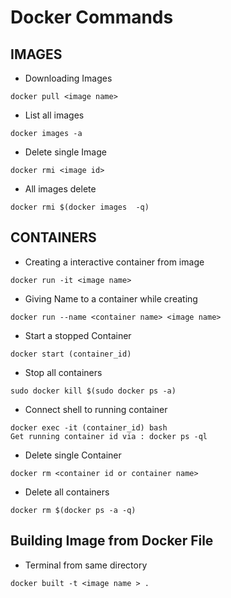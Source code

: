# Docker Commands


## IMAGES
- Downloading Images
```
docker pull <image name>
```
- List all images
```
docker images -a
```
- Delete single Image
```
docker rmi <image id>
```
- All images delete
```
docker rmi $(docker images  -q)
```


## CONTAINERS
- Creating a interactive container  from image
```
docker run -it <image name>
```
- Giving Name to a container while creating
```
docker run --name <container name> <image name>
```
- Start a stopped Container
```
docker start (container_id)
```
- Stop all containers
```
sudo docker kill $(sudo docker ps -a)
```
- Connect shell to running container
```
docker exec -it (container_id) bash
Get running container id via : docker ps -ql

```
- Delete single Container
```
docker rm <container id or container name>
```
- Delete all containers
```
docker rm $(docker ps -a -q)
```
## Building Image from Docker File
- Terminal from same directory
```
docker built -t <image name > .
```

